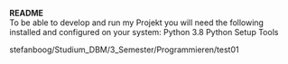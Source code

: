 **README**<br>
To be able to develop and run my Projekt you will need the following installed and configured on your system:
Python 3.8
Python Setup Tools

stefanboog/Studium_DBM/3_Semester/Programmieren/test01